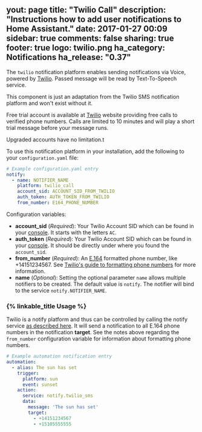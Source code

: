 yout: page
title: "Twilio Call"
description: "Instructions how to add user notifications to Home Assistant."
date: 2017-01-27 00:09
sidebar: true
comments: false
sharing: true
footer: true
logo: twilio.png
ha_category: Notifications
ha_release: "0.37"
---

The `twilio` notification platform enables sending notifications via Voice, powered by [Twilio](https://twilio.com).
Passed message will be read by Text-To-Speech service.

This component is just an adaptation from the Twilio SMS notification platform and won't exist without it.

Free trial account is available at [Twilio](https://twilio.com) website providing free calls to verified phone numbers.
Calls are limited to 10 minutes and will play a short trial message before your message runs.

Upgraded accounts have no limitation.t

To use this notification platform in your installation, add the following to your `configuration.yaml` file:

```yaml
# Example configuration.yaml entry
notify:
  - name: NOTIFIER_NAME
    platform: twilio_call
    account_sid: ACCOUNT_SID_FROM_TWILIO
    auth_token: AUTH_TOKEN_FROM_TWILIO
    from_number: E164_PHONE_NUMBER
```

Configuration variables:

- **account_sid** (*Required*): Your Twilio Account SID which can be found in your [console](https://www.twilio.com/console). It starts with the letters `AC`.
- **auth_token** (*Required*): Your Twilio Account SID which can be found in your [console](https://www.twilio.com/console). It should be directly under where you found the `account_sid`.
- **from_number** (*Required*): An [E.164](https://en.wikipedia.org/wiki/E.164) formatted phone number, like +14151234567. See [Twilio's guide to formatting phone numbers](https://www.twilio.com/help/faq/phone-numbers/how-do-i-format-phone-numbers-to-work-internationally) for more information.
- **name** (*Optional*): Setting the optional parameter `name` allows multiple notifiers to be created. The default value is `notify`. The notifier will bind to the service `notify.NOTIFIER_NAME`.

### {% linkable_title Usage %}

Twilio is a notify platform and thus can be controlled by calling the notify service [as described here](/components/notify/). It will send a notification to all E.164 phone numbers in the notification **target**. See the notes above regarding the `from_number` configuration variable for information about formatting phone numbers.

```yaml
# Example automation notification entry
automation:
  - alias: The sun has set
    trigger:
      platform: sun
      event: sunset
    action:
      service: notify.twilio_sms
      data:
        message: 'The sun has set'
        target:
          - +14151234567
          - +15105555555
```
